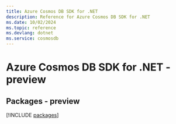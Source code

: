 ```yaml
---
title: Azure Cosmos DB SDK for .NET
description: Reference for Azure Cosmos DB SDK for .NET
ms.date: 10/02/2024
ms.topic: reference
ms.devlang: dotnet
ms.service: cosmosdb
---
```

# Azure Cosmos DB SDK for .NET - preview
## Packages - preview
[!INCLUDE [packages](cosmos-db-index.md)]